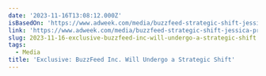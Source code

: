 ```yaml
---
date: '2023-11-16T13:08:12.000Z'
isBasedOn: 'https://www.adweek.com/media/buzzfeed-strategic-shift-jessica-probus/'
link: 'https://www.adweek.com/media/buzzfeed-strategic-shift-jessica-probus/'
slug: 2023-11-16-exclusive-buzzfeed-inc-will-undergo-a-strategic-shift
tags:
  - Media
title: 'Exclusive: BuzzFeed Inc. Will Undergo a Strategic Shift'
---
```


